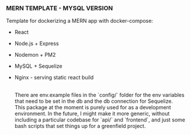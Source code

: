 ### MERN TEMPLATE - MYSQL VERSION

Template for dockerizing a MERN app with docker-compose:

- React
- Node.js + Express
- Nodemon + PM2
- MySQL + Sequelize
- Nginx - serving static react build

  <br>
  There are env.example files in the `config/` folder for the env variables that need to be set in the db and the db connection for Sequelize.
  <br>
  This package at the moment is purely used for as a development environment.
  In the future, I might make it more generic, without including a particular codebase for `api/` and `frontend`, and just some bash scripts that set things up for a greenfield project.
  <br>
